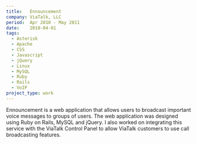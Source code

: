 ```yaml
---
title:   Ennouncement
company: ViaTalk, LLC
period:  Apr 2010 - May 2011
date:    2010-04-01
tags:
  - Asterisk
  - Apache
  - CSS
  - Javascript
  - jQuery
  - Linux
  - MySQL
  - Ruby
  - Rails
  - VoIP
project_type: work
---
```


Ennouncement is a web application that allows users to broadcast important
voice messages to groups of users. The web application was designed using Ruby
on Rails, MySQL and jQuery. I also worked on integrating this service with the
ViaTalk Control Panel to allow ViaTalk customers to use call broadcasting
features.

<!--
I created the web and iPhone applications for
<a href="http://www.ennouncement.com/">Ennouncement</a>, a call
broadcasting service. The web application was created using Ruby on
Rails, and the iPhone application was created using Titanium Mobile.

My work with Ennouncement Mobile was especially challenging (and fun)
as it was the first iPhone application I've developed. My work with
Titanium Mobile has been extracted into a helper library,
<a href="https://github.com/itspriddle/ti-figher">TiFighter</a>.

**Biggest Challenge:** Once the base Ennouncement project was wrapped, we
wanted the functionality present in ViaTalk. Integrating the two systems was a
bit of a challenge, but thankfully it used shared VoIP infrastructure.

**Biggest Triumph:** This project was 6 months behind schedule when I took on
development. I was able to implement the originally scoped application in
about a week.
-->
